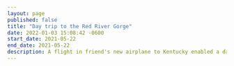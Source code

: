 ```yaml
---
layout: page
published: false
title: "Day trip to the Red River Gorge"
date: 2022-01-03 15:08:42 -0600
start_date: 2021-05-22
end_date: 2021-05-22
description: A flight in friend's new airplane to Kentucky enabled a day trip of easy rock climbing in the Red River Gorge.
---
```

